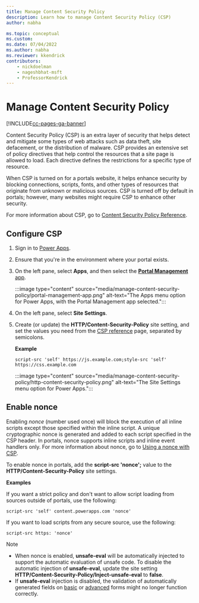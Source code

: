 ```yaml
---
title: Manage Content Security Policy
description: Learn how to manage Content Security Policy (CSP)
author: nabha

ms.topic: conceptual
ms.custom: 
ms.date: 07/04/2022
ms.author: nabha
ms.reviewer: kkendrick
contributors:
    - nickdoelman
    - nageshbhat-msft
    - ProfessorKendrick
---
```


# Manage Content Security Policy


[!INCLUDE[cc-pages-ga-banner](../../../includes/cc-pages-ga-banner.md)]

Content Security Policy (CSP) is an extra layer of security that helps detect and mitigate some types of web attacks such as data theft, site defacement, or the distribution of malware. CSP provides an extensive set of policy directives that help control the resources that a site page is allowed to load. Each directive defines the restrictions for a specific type of resource.

When CSP is turned on for a portals website, it helps enhance security by blocking connections, scripts, fonts, and other types of resources that originate from unknown or malicious sources. CSP is turned off by default in portals; however, many websites might require CSP to enhance other security.

For more information about CSP, go to [Content Security Policy Reference](https://content-security-policy.com/).

## Configure CSP

1. Sign in to [Power Apps](https://make.powerapps.com).

1. Ensure that you're in the environment where your portal exists.

1. On the left pane, select **Apps**, and then select the [**Portal Management** app](configure-portal.md).

    :::image type="content" source="media/manage-content-security-policy/portal-management-app.png" alt-text="The Apps menu option for Power Apps, with the Portal Management app selected.":::

1. On the left pane, select **Site Settings**.

1. Create (or update) the **HTTP/Content-Security-Policy** site setting, and set the values you need from the [CSP reference](https://content-security-policy.com/) page, separated by semicolons.

    **Example**

    `script-src 'self' https://js.example.com;style-src 'self' https://css.example.com`

    :::image type="content" source="media/manage-content-security-policy/http-content-security-policy.png" alt-text="The Site Settings menu option for Power Apps.":::

## Enable nonce

Enabling *nonce* (number used once) will block the execution of all inline scripts except those specified within the inline script. A unique cryptographic nonce is generated and added to each script specified in the CSP header. In portals, nonce supports inline scripts and inline event handlers only. For more information about nonce, go to [Using a nonce with CSP](https://content-security-policy.com/nonce/).

To enable nonce in portals, add the **script-src 'nonce';** value to the **HTTP/Content-Security-Policy** site settings.

**Examples**

If you want a strict policy and don't want to allow script loading from sources outside of portals, use the following:

```
script-src 'self' content.powerapps.com 'nonce'
```

If you want to load scripts from any secure source, use the following:

```
script-src https: 'nonce'
```

> [!NOTE]
> - When nonce is enabled, **unsafe-eval** will be automatically injected to support the automatic evaluation of unsafe code. To disable the automatic injection of **unsafe-eval**, update the site setting **HTTP/Content-Security-Policy/Inject-unsafe-eval** to **false**.
> - If **unsafe-eval** injection is disabled, the validation of automatically generated fields on [basic](../configure/entity-forms.md) or [advanced](../configure/web-form-properties.md) forms might no longer function correctly.

